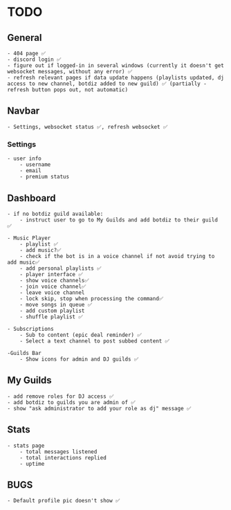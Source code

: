 # TODO

## General

    - 404 page ✅
    - discord login ✅
    - figure out if logged-in in several windows (currently it doesn't get websocket messages, without any error) ✅
    - refresh relevant pages if data update happens (playlists updated, dj access to new channel, botdiz added to new guild) ✅ (partially - refresh button pops out, not automatic)

## Navbar

    - Settings, websocket status ✅, refresh websocket ✅

### Settings

    - user info
        - username
        - email
        - premium status

## Dashboard

    - if no botdiz guild available:
        - instruct user to go to My Guilds and add botdiz to their guild ✅

    - Music Player
        - playlist ✅
        - add music?✅
        - check if the bot is in a voice channel if not avoid trying to add music✅
        - add personal playlists ✅
        - player interface ✅
        - show voice channels✅
        - join voice channel✅
        - leave voice channel
        - lock skip, stop when processing the command✅
        - move songs in queue ✅
        - add custom playlist
        - shuffle playlist ✅

    - Subscriptions
        - Sub to content (epic deal reminder) ✅
        - Select a text channel to post subbed content ✅

    -Guilds Bar
        - Show icons for admin and DJ guilds ✅

## My Guilds

    - add remove roles for DJ access ✅
    - add botdiz to guilds you are admin of ✅
    - show "ask administrator to add your role as dj" message ✅

## Stats

    - stats page
        - total messages listened
        - total interactions replied
        - uptime

## BUGS

    - Default profile pic doesn't show ✅
